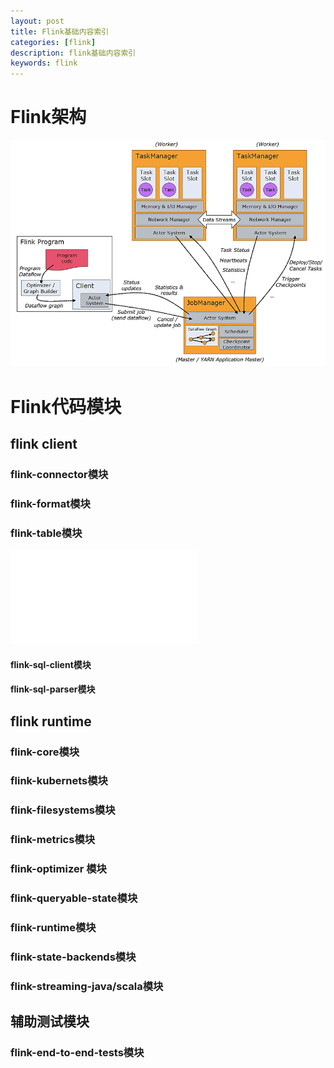 ```yaml
---
layout: post
title: Flink基础内容索引
categories: [flink]
description: flink基础内容索引
keywords: flink
---
```


# Flink架构

![The-Apache-Flink-Architecture](/images/posts/The-Apache-Flink-Architecture.png)

# Flink代码模块

## flink client

### flink-connector模块

### flink-format模块

### flink-table模块

![Flink-Table](/2020-08-20-flink-table-blink.md)

#### flink-sql-client模块

#### flink-sql-parser模块



## flink runtime

### flink-core模块

### flink-kubernets模块

### flink-filesystems模块

### flink-metrics模块

### flink-optimizer 模块

### flink-queryable-state模块

### flink-runtime模块

### flink-state-backends模块

### flink-streaming-java/scala模块

## 辅助测试模块

### flink-end-to-end-tests模块